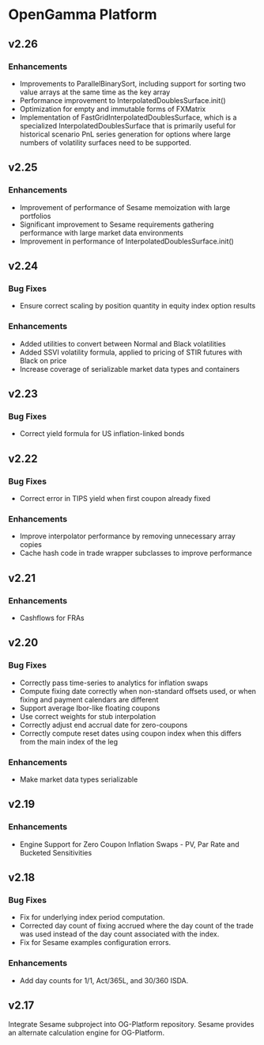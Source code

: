 # OpenGamma Platform

## v2.26

### Enhancements

* Improvements to ParallelBinarySort, including support for sorting two value arrays at the same time as the key array
* Performance improvement to InterpolatedDoublesSurface.init()
* Optimization for empty and immutable forms of FXMatrix
* Implementation of FastGridInterpolatedDoublesSurface, which is a specialized InterpolatedDoublesSurface that is primarily useful for historical scenario PnL series generation for options where large numbers of volatility surfaces need to be supported.

## v2.25

### Enhancements

* Improvement of performance of Sesame memoization with large portfolios
* Significant improvement to Sesame requirements gathering performance with large market data environments
* Improvement in performance of InterpolatedDoublesSurface.init()

## v2.24

### Bug Fixes

* Ensure correct scaling by position quantity in equity index option results

### Enhancements

* Added utilities to convert between Normal and Black volatilities
* Added SSVI volatility formula, applied to pricing of STIR futures with Black on price
* Increase coverage of serializable market data types and containers

## v2.23

### Bug Fixes

* Correct yield formula for US inflation-linked bonds

## v2.22

### Bug Fixes
* Correct error in TIPS yield when first coupon already fixed

### Enhancements

* Improve interpolator performance by removing unnecessary array copies
* Cache hash code in trade wrapper subclasses to improve performance

## v2.21

### Enhancements

* Cashflows for FRAs

## v2.20

### Bug Fixes

* Correctly pass time-series to analytics for inflation swaps
* Compute fixing date correctly when non-standard offsets used, or when fixing and payment calendars are different
* Support average Ibor-like floating coupons
* Use correct weights for stub interpolation
* Correctly adjust end accrual date for zero-coupons
* Correctly compute reset dates using coupon index when this differs from the main index of the leg

### Enhancements

* Make market data types serializable

## v2.19

### Enhancements

* Engine Support for Zero Coupon Inflation Swaps - PV, Par Rate and Bucketed Sensitivities

## v2.18

### Bug Fixes

* Fix for underlying index period computation.
* Corrected day count of fixing accrued where the day count of the trade was used instead of the day count associated with the index.
* Fix for Sesame examples configuration errors.

### Enhancements

* Add day counts for 1/1, Act/365L, and 30/360 ISDA.

## v2.17

Integrate Sesame subproject into OG-Platform repository. Sesame provides an alternate calculation engine for OG-Platform.
